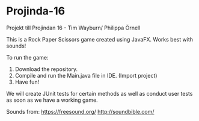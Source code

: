 # Projinda-16
Projekt till Projindan 16 - Tim Wayburn/ Philippa Örnell

This is a Rock Paper Scissors game created using JavaFX. Works best with sounds!

To run the game:

1. Download the repository.
2. Compile and run the Main.java file in IDE. (Import project)
3. Have fun!

We will create JUnit tests for certain methods as well as conduct user tests as soon as we have a working game.


Sounds from:
https://freesound.org/
http://soundbible.com/
